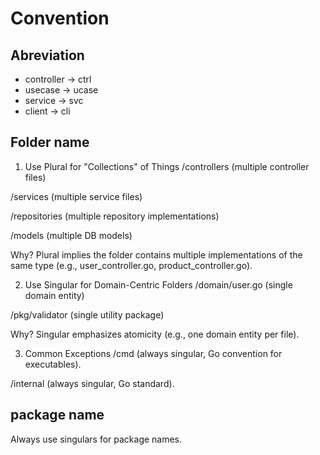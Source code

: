 # Convention

## Abreviation
- controller -> ctrl
- usecase -> ucase
- service -> svc
- client -> cli

## Folder name
1. Use Plural for "Collections" of Things
/controllers (multiple controller files)

/services (multiple service files)

/repositories (multiple repository implementations)

/models (multiple DB models)

Why?
Plural implies the folder contains multiple implementations of the same type (e.g., user_controller.go, product_controller.go).

2. Use Singular for Domain-Centric Folders
/domain/user.go (single domain entity)

/pkg/validator (single utility package)

Why?
Singular emphasizes atomicity (e.g., one domain entity per file).

3. Common Exceptions
/cmd (always singular, Go convention for executables).

/internal (always singular, Go standard).

## package name
Always use singulars for package names.